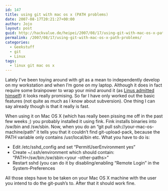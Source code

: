 ```yaml
---
id: 147
title: using git with mac os x (PATH problems)
date: 2007-08-17T20:21:27+00:00
author: Jojo
layout: post
guid: http://hackvalue.de/heipei/2007/08/17/using-git-with-mac-os-x-path-problems/
permalink: /2007/08/17/using-git-with-mac-os-x-path-problems/
categories:
  - Geekstuff
  - git
  - Linux
tags:
  - linux git mac os x
---
```

Lately I&#8217;ve been toying around with git as a mean to independently develop on my workstation and when I&#8217;m gone on my laptop. Although it does in fact require some brainpower to wrap your mind around it (as [Linus admitted himself](http://www.youtube.com/watch?v=4XpnKHJAok8)) it looks really promising. So far I have only worked out the basic features (not quite as much as I know about subversion). One thing I can say already though is that it really is fast.
  
When using it on Mac OS X (which has really been pissing me off in the past few weeks ;) you probably installed it using fink. Fink installs binaries into /sw/bin and /sw/sbin. Now, when you do an &#8220;git pull ssh://your-mac-os-machine/path&#8221; it tells you that it couldn&#8217;t find git-upload-pack, because the PATH variable only contains /usr/local/bin etc. What you have to do is:

  * Edit /etc/sshd_config and set &#8220;PermitUserEnvironment yes&#8221;
  * Create ~/.ssh/environment which should contain: &#8220;PATH=/sw/bin:/sw/sbin:<your -other-paths>&#8221;
  * Restart sshd (you can do it by disabling/enabling &#8220;Remote Login&#8221; in the System-Preferences

All those steps have to be taken on your Mac OS X machine with the user you intend to do the git-push&#8217;s to. After that it should work fine.